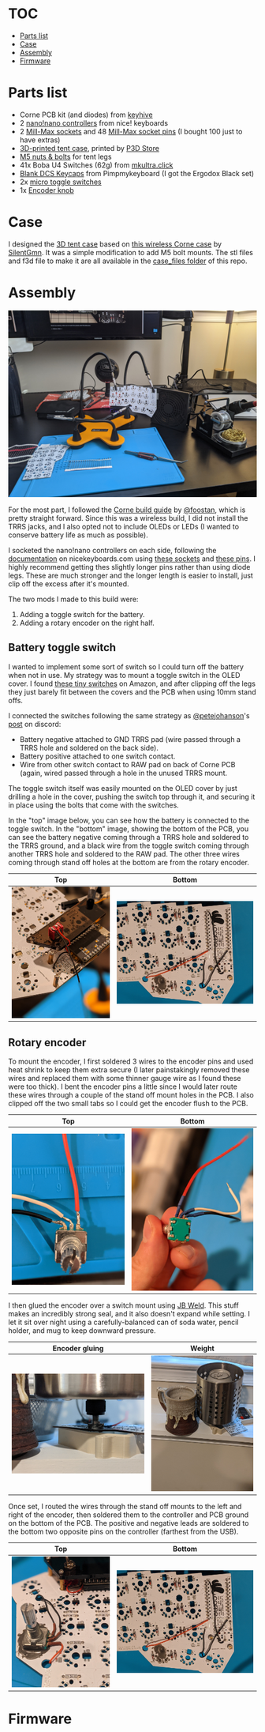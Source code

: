 
# TOC

- [Parts list](#parts-list)
- [Case](#case)
- [Assembly](#assembly)
- [Firmware](#firmware)

# Parts list

- Corne PCB kit (and diodes) from [keyhive](https://keyhive.xyz/shop)
- 2 [nano!nano controllers](https://docs.nicekeyboards.com/#/) from nice! keyboards
- 2 [Mill-Max sockets](https://www.digikey.at/product-detail/en/mill-max-manufacturing-corp/110-44-624-41-001000/ED90056-ND/947064) and 48 [Mill-Max socket pins](https://www.digikey.be/product-detail/en/mill-max-manufacturing-corp/3320-1-00-15-00-00-03-0/ED1161-ND/4147393) (I bought 100 just to have extras)
- [3D-printed tent case](https://www.thingiverse.com/thing:4705667), printed by [P3D Store](https://p3dstore.com/)
- [M5 nuts & bolts](https://www.amazon.com/gp/product/B07QSFT4ST/) for tent legs
- 41x Boba U4 Switches (62g) from [mkultra.click](https://mkultra.click/)
- [Blank DCS Keycaps](https://pimpmykeyboard.com/dcs-pbt-blank-keysets/) from Pimpmykeyboard (I got the Ergodox Black set)
- 2x [micro toggle switches](https://www.amazon.com/gp/product/B075RDYMQQ/)
- 1x [Encoder knob](https://www.arrow.com/en/products/oedni-75-4-5/kilo-international)

# Case

I designed the [3D tent case](https://www.thingiverse.com/thing:4705667) based on [this wireless Corne case](https://www.thingiverse.com/thing:4598829) by [SilentGmn](https://www.thingiverse.com/silentgmn/designs). It was a simple modification to add M5 bolt mounts. The stl files and f3d file to make it are all available in the [case_files folder](https://github.com/jhelvy/wireless-corne/tree/main/case_files) of this repo.

# Assembly

![](images/1-starting.jpg)

For the most part, I followed the [Corne build guide](https://github.com/foostan/crkbd/blob/master/corne-classic/doc/buildguide_en.md) by [@foostan](https://github.com/foostan/), which is pretty straight forward. Since this was a wireless build, I did not install the TRRS jacks, and I also opted not to include OLEDs or LEDs (I wanted to conserve battery life as much as possible).

I socketed the nano!nano controllers on each side, following the [documentation](https://nicekeyboards.com/docs/nice-nano/getting-started) on nicekeyboards.com using [these sockets](https://www.digikey.at/product-detail/en/mill-max-manufacturing-corp/110-44-624-41-001000/ED90056-ND/947064) and [these pins](https://www.digikey.be/product-detail/en/mill-max-manufacturing-corp/3320-1-00-15-00-00-03-0/ED1161-ND/4147393). I highly recommend getting thes slightly longer pins rather than using diode legs. These are much stronger and the longer length is easier to install, just clip off the excess after it's mounted.

The two mods I made to this build were:

1. Adding a toggle switch for the battery.
2. Adding a rotary encoder on the right half.

## Battery toggle switch

I wanted to implement some sort of switch so I could turn off the battery when not in use. My strategy was to mount a toggle switch in the OLED cover. I found [these tiny switches](https://www.amazon.com/gp/product/B075RDYMQQ/) on Amazon, and after clipping off the legs they just barely fit between the covers and the PCB when using 10mm stand offs.

I connected the switches following the same strategy as [@petejohanson](https://github.com/petejohanson/)'s [post](https://discord.com/channels/675924128108118016/698923975002292245/784755423012978688) on discord:

- Battery negative attached to GND TRRS pad (wire passed through a TRRS hole and soldered on the back side).
- Battery positive attached to one switch contact.
- Wire from other switch contact to RAW pad on back of Corne PCB (again, wired passed through a hole in the unused TRRS mount.

The toggle switch itself was easily mounted on the OLED cover by just drilling a hole in the cover, pushing the switch top through it, and securing it in place using the bolts that come with the switches.

In the "top" image below, you can see how the battery is connected to the toggle switch. In the "bottom" image, showing the bottom of the PCB, you can see the battery negative coming through a TRRS hole and soldered to the TRRS ground, and a black wire from the toggle switch coming through another TRRS hole and soldered to the RAW pad. The other three wires coming through stand off holes at the bottom are from the rotary encoder.

Top | Bottom
----|----
![](images/2-toggle.jpg) | ![](images/4-wiring.jpg)

## Rotary encoder

To mount the encoder, I first soldered 3 wires to the encoder pins and used heat shrink to keep them extra secure (I later painstakingly removed these wires and replaced them with some thinner gauge wire as I found these were too thick). I bent the encoder pins a little since I would later route these wires through a couple of the stand off mount holes in the PCB. I also clipped off the two small tabs so I could get the encoder flush to the PCB.

Top | Bottom
----|----
![](images/3-encoder1.jpg) | ![](images/3-encoder2.jpg)

I then glued the encoder over a switch mount using [JB Weld](https://www.jbweld.com/). This stuff makes an incredibly strong seal, and it also doesn't expand while setting. I let it sit over night using a carefully-balanced can of soda water, pencil holder, and mug to keep downward pressure.

Encoder gluing | Weight
----|----
![](images/3-encoder3.jpg) | ![](images/3-encoder4.jpg)

Once set, I routed the wires through the stand off mounts to the left and right of the encoder, then soldered them to the controller and PCB ground on the bottom of the PCB. The positive and negative leads are soldered to the bottom two opposite pins on the controller (farthest from the USB).

Top | Bottom
----|----
![](images/3-encoder5.jpg) | ![](images/4-wiring.jpg)

# Firmware
